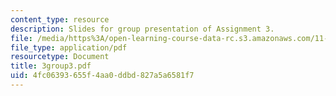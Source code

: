 ```yaml
---
content_type: resource
description: Slides for group presentation of Assignment 3.
file: /media/https%3A/open-learning-course-data-rc.s3.amazonaws.com/11-946j-beijing-urban-design-studio-summer-2004/4fc06393655f4aa0ddbd827a5a6581f7_3group3.pdf
file_type: application/pdf
resourcetype: Document
title: 3group3.pdf
uid: 4fc06393-655f-4aa0-ddbd-827a5a6581f7
---
```

